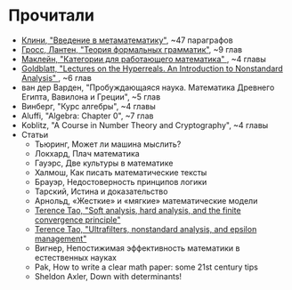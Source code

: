 # Прочитали
- <a href="https://github.com/cowboyslick/math_club/tree/main/metamath_intro">Клини, "Введение в метаматематику"</a>, ~47 параграфов
- <a href="https://github.com/cowboyslick/math_club/tree/main/formal_gram">Гросс, Лантен, "Теория формальных грамматик"</a>, ~9 глав
- <a href="https://github.com/cowboyslick/math_club/tree/main/category">Маклейн, "Категории для работающего математика" </a>, ~4 главы
- <a href="https://github.com/cowboyslick/math_club/tree/main/nonstandard">Goldblatt, "Lectures on the Hyperreals. An Introduction to Nonstandard Analysis" </a>, ~6 глав
- ван дер Варден, "Пробуждающаяся наука. Математика Древнего Египта, Вавилона и Греции", ~5 глав
- Винберг, "Курс алгебры", ~4 главы
- Aluffi, "Algebra: Chapter 0", ~7 глав
- Koblitz, "A Course in Number Theory and Cryptography", ~4 главы
- Статьи
	- Тьюринг, Может ли машина мыслить?
	- Локхард, Плач математика
	- Гауэрс, Две культуры в математике
	- Халмош, Как писать математические тексты
	- Брауэр, Недостоверность принципов логики
	- Тарский, Истина и доказательство
 	- Арнольд, «Жесткие» и «мягкие» математические модели 
	- <a href="https://terrytao.wordpress.com/2007/05/23/soft-analysis-hard-analysis-and-the-finite-convergence-principle/">Terence Tao, "Soft analysis, hard analysis, and the finite convergence principle" </a> 
	- <a href="https://terrytao.wordpress.com/2007/06/25/ultrafilters-nonstandard-analysis-and-epsilon-management/">Terence Tao, "Ultrafilters, nonstandard analysis, and epsilon management" </a>
	- Вигнер, Непостижимая эффективность математики в естественных науках
  	- Pak, How to write a clear math paper: some 21st century tips
	- Sheldon Axler, Down with determinants!
